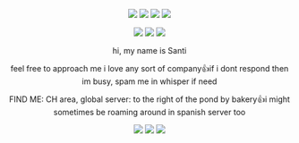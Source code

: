 <p align="center">
<img src="https://github.com/user-attachments/assets/3947814d-cf01-4793-9121-f3280a9afe00">
<img src="https://github.com/user-attachments/assets/03026407-827a-4bdc-9b3f-eae72cda842d">
<img src="https://github.com/user-attachments/assets/ee80a16c-8f7d-40d3-bec9-4b67d455edd2">
<img src="https://github.com/user-attachments/assets/79510f3c-ce26-41f7-930c-694c2b6de668">
</p>

<p align="center">
<img src="https://github.com/user-attachments/assets/cc87f649-9b00-4a23-be11-16631c414fe9">
<img src="https://github.com/user-attachments/assets/43d94d2d-1295-4d9e-bae6-0726f7124ab1">
<img src="https://github.com/user-attachments/assets/3faa3a57-c98d-4993-8b5a-5b09f6931827">
</p>

<p align="center">
hi, my name is Santi
</p>

<p align="center">
feel free to approach me i love any sort of company👍if i dont respond then im busy, spam me in whisper if need
</p>

<p align="center">
FIND ME: CH area, global server: to the right of the pond by bakery👍i might sometimes be roaming around in spanish server too
</p>

<p align="center">
<img src="https://github.com/user-attachments/assets/e3c5b1da-a7b1-4f52-9934-36cc6742b3ca">
<img src="https://github.com/user-attachments/assets/4e739681-9c2c-40d3-b0a2-274d20660155">
<img src="https://github.com/user-attachments/assets/7ed5baee-d774-4887-8404-72ad6be329f6">
</p>
